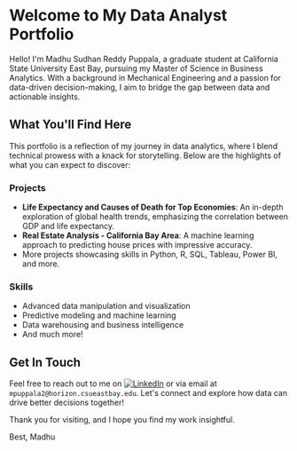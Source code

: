 # Welcome to My Data Analyst Portfolio

Hello! I'm Madhu Sudhan Reddy Puppala, a graduate student at California State University East Bay, pursuing my Master of Science in Business Analytics. With a background in Mechanical Engineering and a passion for data-driven decision-making, I aim to bridge the gap between data and actionable insights.

## What You'll Find Here

This portfolio is a reflection of my journey in data analytics, where I blend technical prowess with a knack for storytelling. Below are the highlights of what you can expect to discover:

### Projects
- **Life Expectancy and Causes of Death for Top Economies**: An in-depth exploration of global health trends, emphasizing the correlation between GDP and life expectancy.
- **Real Estate Analysis - California Bay Area**: A machine learning approach to predicting house prices with impressive accuracy.
- More projects showcasing skills in Python, R, SQL, Tableau, Power BI, and more.

### Skills
- Advanced data manipulation and visualization
- Predictive modeling and machine learning
- Data warehousing and business intelligence
- And much more!

## Get In Touch

Feel free to reach out to me on [![LinkedIn](https://upload.wikimedia.org/wikipedia/commons/thumb/a/aa/LinkedIn_2021.svg/200px-LinkedIn_2021.svg.png)](https://www.linkedin.com/in/madhu-sudhan-reddy-puppala/)
 or via email at `mpuppala2@horizon.csueastbay.edu`. Let's connect and explore how data can drive better decisions together!

Thank you for visiting, and I hope you find my work insightful.

Best,
Madhu
